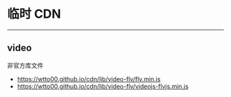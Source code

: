 # 临时 CDN

---

## video

非官方库文件

- https://wtto00.github.io/cdn/lib/video-flv/flv.min.js
- https://wtto00.github.io/cdn/lib/video-flv/videojs-flvjs.min.js
